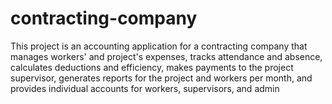 # contracting-company
This project is an accounting application for a contracting company that manages workers' and project's expenses, tracks attendance and absence, calculates deductions and efficiency, makes payments to the project supervisor, generates reports for the project and workers per month, and provides individual accounts for workers, supervisors, and admin
